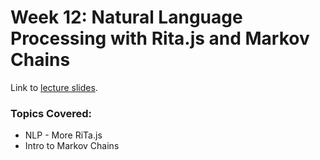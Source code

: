 # Week 12: Natural Language Processing with Rita.js and Markov Chains

Link to [lecture slides](https://docs.google.com/presentation/d/1UaS1YwRJUnUGXS3yVHCE7VX06siTlxImbo-Emhd2OsU/edit#slide=id.p).


### Topics Covered:

* NLP - More RiTa.js 	
* Intro to Markov Chains







